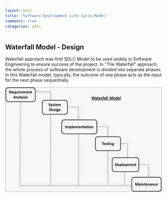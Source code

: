 ```yaml
---
layout: post
title: "Software Development Life Cycle-Model"
comments: true
categories: sdlc
---
```


## Waterfall Model - Design

Waterfall approach was first SDLC Model to be used widely in Software Engineering to ensure success of the project. In "The Waterfall" approach, the whole process of software development is divided into separate phases. In this Waterfall model, typically, the outcome of one phase acts as the input for the next phase sequentially.

![Image](static/img/sdlc_waterfall_model.jpg)

